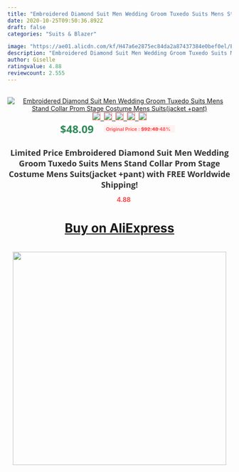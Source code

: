 ```yaml
---
title: "Embroidered Diamond Suit Men Wedding Groom Tuxedo Suits Mens Stand Collar Prom Stage Costume Mens Suits(jacket +pant)"
date: 2020-10-25T09:50:36.892Z
draft: false
categories: "Suits & Blazer"

image: "https://ae01.alicdn.com/kf/H47a6e2875ec84da2a87437384e0bef0el/Embroidered-Diamond-Suit-Men-Wedding-Groom-Tuxedo-Suits-Mens-Stand-Collar-Prom-Stage-Costume-Mens-Suits.jpg"
description: "Embroidered Diamond Suit Men Wedding Groom Tuxedo Suits Mens Stand Collar Prom Stage Costume Mens Suits(jacket +pant)"
author: Giselle
ratingvalue: 4.88
reviewcount: 2.555
---
```

<br>
<div style="text-align: center;">
<a href="https://s.click.aliexpress.com/e/_A6YCSt" target="_blank" rel="nofollow noopener noreferrer"><img alt="Embroidered Diamond Suit Men Wedding Groom Tuxedo Suits Mens Stand Collar Prom Stage Costume Mens Suits(jacket +pant)" class="magnifier-image" src="https://ae01.alicdn.com/kf/H47a6e2875ec84da2a87437384e0bef0el/Embroidered-Diamond-Suit-Men-Wedding-Groom-Tuxedo-Suits-Mens-Stand-Collar-Prom-Stage-Costume-Mens-Suits.jpg_640x640.jpg">
<br>
<img style="border:1px solid salmon" src="https://ae01.alicdn.com/kf/H47a6e2875ec84da2a87437384e0bef0el/Embroidered-Diamond-Suit-Men-Wedding-Groom-Tuxedo-Suits-Mens-Stand-Collar-Prom-Stage-Costume-Mens-Suits.jpg_120x120.jpg">&nbsp;&nbsp;<img style="border:1px solid salmon" src="https://ae01.alicdn.com/kf/H7c218b27975f4852908feb37480ee3fcT/Embroidered-Diamond-Suit-Men-Wedding-Groom-Tuxedo-Suits-Mens-Stand-Collar-Prom-Stage-Costume-Mens-Suits.jpg_120x120.jpg">&nbsp;&nbsp;<img style="border:1px solid salmon" src="https://ae01.alicdn.com/kf/Hf298322a4c564c15b4748c2ab232d44bw/Embroidered-Diamond-Suit-Men-Wedding-Groom-Tuxedo-Suits-Mens-Stand-Collar-Prom-Stage-Costume-Mens-Suits.jpg_120x120.jpg">&nbsp;&nbsp;<img style="border:1px solid salmon" src="https://ae01.alicdn.com/kf/H23c3e0df0ea14fdcb710a6a244c12abfV/Embroidered-Diamond-Suit-Men-Wedding-Groom-Tuxedo-Suits-Mens-Stand-Collar-Prom-Stage-Costume-Mens-Suits.jpg_120x120.jpg">&nbsp;&nbsp;<img style="border:1px solid salmon" src="https://ae01.alicdn.com/kf/H82a1aa9acc784042af12bac62d332122s/Embroidered-Diamond-Suit-Men-Wedding-Groom-Tuxedo-Suits-Mens-Stand-Collar-Prom-Stage-Costume-Mens-Suits.jpg_120x120.jpg"></a></div><br0>
<div style="text-align: center;"><span style="background-color: white; border: 0px; box-sizing: border-box; color: seagreen; display: inline-block; font-family: &quot;open sans&quot; , &quot;arial&quot; , &quot;helvetica&quot; , sans-serif , &quot;heiti&quot;; font-size: 24px; font-stretch: inherit; font-weight: 700; line-height: inherit; margin: 0px 10px 0px 0px; padding: 0px; vertical-align: middle;">$48.09 </span>
<span style="background: rgb(255 , 241 , 241); border-radius: 3px; border: 0px; box-sizing: border-box; color: #ff4747; display: inline-block; font-family: inherit; font-size: 12px; font-stretch: inherit; font-style: inherit; font-variant: inherit; font-weight: 600; line-height: inherit; margin: 0px; padding: 2px 5px; transform: scale(0.9); vertical-align: middle;">Original Price : <b style="text-decoration: line-through;">$92.48 </b> 48%&nbsp;&nbsp;</span></div>
<h1 style="color: #333333; display: inline-block; font-family: &quot;open sans&quot; , &quot;arial&quot; , &quot;helvetica&quot; , sans-serif , &quot;heiti&quot;; font-size: 18px; font-stretch: inherit; font-weight: 700; text-align: center;">Limited Price Embroidered Diamond Suit Men Wedding Groom Tuxedo Suits Mens Stand Collar Prom Stage Costume Mens Suits(jacket +pant) with FREE Worldwide Shipping!</h1>
<div style="color: #ff4747; text-align: center;">
<img src="https://4.bp.blogspot.com/-M0ZcTcb-5uY/XleCXlxnR4I/AAAAAAAAAEc/OrjgMkXV1oMQFaCRZj5HQwOCBcu3w1FegCPcBGAYYCw/s1600/star.png" style="height: 15px;">&nbsp;<b>4.88</b></div>
<div class="button_cont" align="center"><a class="buynow_a" href="https://s.click.aliexpress.com/e/_A6YCSt" target="_blank" rel="nofollow noopener noreferrer"><H1>Buy on AliExpress</H1></a></div><br>
<div class="separator" style="clear: both; text-align: center;">
<img src="https://lh3.googleusercontent.com/-pTy5HemUv9M/XlePHvY0dAI/AAAAAAAAAE4/0nX5iRUoIWY8eMW9Dpxeirr157OZliDIgCLcBGAsYHQ/s1600/badge.gif" width="480">
</div>
